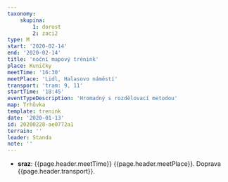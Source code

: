 ```yaml
---
taxonomy:
    skupina:
        1: dorost
        2: zaci2
type: M
start: '2020-02-14'
end: '2020-02-14'
title: 'noční mapový trénink'
place: Kuničky
meetTime: '16:30'
meetPlace: 'Lidl, Halasovo náměstí'
transport: 'tram: 9, 11'
startTime: '18:45'
eventTypeDescription: 'Hromadný s rozdělovací metodou'
map: Trhůvka
template: trenink
date: '2020-01-13'
id: 20200228-ae0772a1
terrain: ''
leader: Standa
note: ''
---
```

* **sraz**: {{page.header.meetTime}} {{page.header.meetPlace}}. Doprava {{page.header.transport}}.
